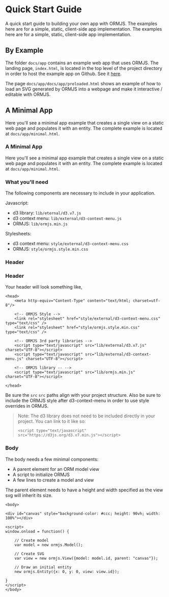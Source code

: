 # Quick Start Guide

A quick start guide to building your own app with ORMJS. The examples here are for a simple, static, client-side app implementation. The examples here are for a simple, static, client-side app implementation.

## By Example

The folder `docs/app` contains an example web app that uses ORMJS. The landing page, `index.html`, is located in the top level of the project directory in order to host the example app on Github. See it [here](https://crhunt.github.io/ormjs/).

The page `docs/app/docs/app/preloaded.html` shows an example of how to load an SVG generated by ORMJS into a webpage and make it interactive / editable with ORMJS.

## A Minimal App

Here you'll see a minimal app example that creates a single view on a static web page and populates it with an entity. The complete example is located at `docs/app/minimal.html`.

### A Minimal App

Here you'll see a minimal app example that creates a single view on a static web page and populates it with an entity. The complete example is located at `docs/app/minimal.html`.

### What you'll need

The following components are necessary to include in your application.

Javascript:

- d3 library: `lib/eternal/d3.v7.js`
- d3 context menu: `lib/external/d3-context-menu.js`
- ORMJS: `lib/ormjs.min.js`

Stylesheets:

- d3 context menu: `style/external/d3-context-menu.css`
- ORMJS: `style/ormjs.style.min.css`

### Header

### Header

Your header will look something like,

```
<head>
    <meta http-equiv="Content-Type" content="text/html; charset=utf-8"/>

    <!-- ORMJS Style -->
    <link rel="stylesheet" href="style/external/d3-context-menu.css" type="text/css" />
    <link rel="stylesheet" href="style/ormjs.style.min.css" type="text/css" />
    
    <!-- ORMJS 3rd party libraries -->
    <script type="text/javascript" src="lib/external/d3.v7.js" charset="UTF-8"></script>
    <script type="text/javascript" src="lib/external/d3-context-menu.js" charset="UTF-8"></script>

    <!-- ORMJS library -- -->
    <script type="text/javascript" src="lib/ormjs.min.js" charset="UTF-8"></script>

</head>
```

Be sure the `src` `src` paths align with your project structure. Also be sure to include the ORMJS style after d3-context-menu in order to use style overrides in ORMJS.

> Note: The d3 library does not need to be included directly in your project. You can link to it like so: 
>
> `<script type="text/javascript" src="https://d3js.org/d3.v7.min.js"></script>
`

### Body

The body needs a few minimal components:

- A parent element for an ORM model view
- A script to initialize ORMJS
- A few lines to create a model and view

The parent element needs to have a height and width specified as the view svg will inherit its size.

```
<body>

<div id="canvas" style="background-color: #ccc; height: 90vh; width: 100%"></div>

<script>
window.onload = function() {

    // Create model
    var model = new ormjs.Model();

    // Create SVG
    var view = new ormjs.View({model: model.id, parent: "canvas"});

    // Draw an initial entity
    new ormjs.Entity({x: 0, y: 0, view: view.id});

}
</script>
</body>
```
